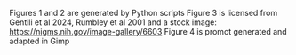 Figures 1 and 2 are generated by Python scripts
Figure 3 is licensed from Gentili et al 2024, Rumbley et al 2001 and a stock image: https://nigms.nih.gov/image-gallery/6603
Figure 4 is promot generated and adapted in Gimp

